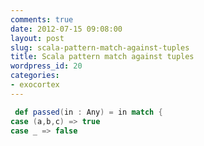 ```yaml
---
comments: true
date: 2012-07-15 09:08:00
layout: post
slug: scala-pattern-match-against-tuples
title: Scala pattern match against tuples
wordpress_id: 20
categories:
- exocortex
---
```

```scala
 def passed(in : Any) = in match {
case (a,b,c) => true
case _ => false
```
